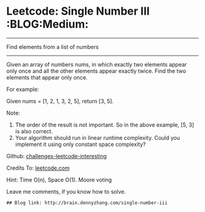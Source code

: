 # Leetcode: Single Number III     :BLOG:Medium:


---

Find elements from a list of numbers  

---

Given an array of numbers nums, in which exactly two elements appear only once and all the other elements appear exactly twice. Find the two elements that appear only once.  

For example:  

Given nums = [1, 2, 1, 3, 2, 5], return [3, 5].  

Note:  
1.  The order of the result is not important. So in the above example, [5, 3] is also correct.
2.  Your algorithm should run in linear runtime complexity. Could you implement it using only constant space complexity?

Github: [challenges-leetcode-interesting](https://github.com/DennyZhang/challenges-leetcode-interesting/tree/master/single-number-iii)  

Credits To: [leetcode.com](https://leetcode.com/problems/single-number-iii/description/)  

Hint: Time O(n), Space O(1). Moore voting  

Leave me comments, if you know how to solve.  

    ## Blog link: http://brain.dennyzhang.com/single-number-iii
